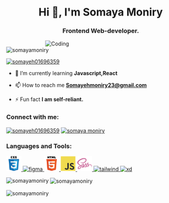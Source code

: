 
<h1 align="center">Hi 👋, I'm Somaya Moniry</h1>
<h3 align="center">Frontend Web-developer.</h3>

<img align="right" alt="Coding" width="400" src="https://global-uploads.webflow.com/5e3ce2ec7f6e53c045fe7cfa/603dd9b0c622e2a6b02b483d_idea-1.png">

<p align="left"> <img src="https://komarev.com/ghpvc/?username=somayamoniry&label=Profile%20views&color=0e75b6&style=flat" alt="somayamoniry" /> </p>

<p align="left"> <a href="https://twitter.com/somayeh01696359" target="blank"><img src="https://img.shields.io/twitter/follow/somayeh01696359?logo=twitter&style=for-the-badge" alt="somayeh01696359" /></a> </p>

- 🌱 I’m currently learning **Javascript,React**

- 📫 How to reach me **Somayehmoniry23@gmail.com**

- ⚡ Fun fact **I am self-reliant.**

<h3 align="left">Connect with me:</h3>
<p align="left">
<a href="https://twitter.com/somayeh01696359" target="blank"><img align="center" src="https://raw.githubusercontent.com/rahuldkjain/github-profile-readme-generator/master/src/images/icons/Social/twitter.svg" alt="somayeh01696359" height="30" width="40" /></a>
<a href="https://linkedin.com/in/somaya moniry" target="blank"><img align="center" src="https://raw.githubusercontent.com/rahuldkjain/github-profile-readme-generator/master/src/images/icons/Social/linked-in-alt.svg" alt="somaya moniry" height="30" width="40" /></a>
</p>

<h3 align="left">Languages and Tools:</h3>
<p align="left"> <a href="https://www.w3schools.com/css/" target="_blank" rel="noreferrer"> <img src="https://raw.githubusercontent.com/devicons/devicon/master/icons/css3/css3-original-wordmark.svg" alt="css3" width="40" height="40"/> </a> <a href="https://www.figma.com/" target="_blank" rel="noreferrer"> <img src="https://www.vectorlogo.zone/logos/figma/figma-icon.svg" alt="figma" width="40" height="40"/> </a> <a href="https://www.w3.org/html/" target="_blank" rel="noreferrer"> <img src="https://raw.githubusercontent.com/devicons/devicon/master/icons/html5/html5-original-wordmark.svg" alt="html5" width="40" height="40"/> </a> <a href="https://developer.mozilla.org/en-US/docs/Web/JavaScript" target="_blank" rel="noreferrer"> <img src="https://raw.githubusercontent.com/devicons/devicon/master/icons/javascript/javascript-original.svg" alt="javascript" width="40" height="40"/> </a> <a href="https://sass-lang.com" target="_blank" rel="noreferrer"> <img src="https://raw.githubusercontent.com/devicons/devicon/master/icons/sass/sass-original.svg" alt="sass" width="40" height="40"/> </a> <a href="https://tailwindcss.com/" target="_blank" rel="noreferrer"> <img src="https://www.vectorlogo.zone/logos/tailwindcss/tailwindcss-icon.svg" alt="tailwind" width="40" height="40"/> </a> <a href="https://www.adobe.com/products/xd.html" target="_blank" rel="noreferrer"> <img src="https://cdn.worldvectorlogo.com/logos/adobe-xd.svg" alt="xd" width="40" height="40"/> </a> </p>

<p><img align="left" src="https://github-readme-stats.vercel.app/api/top-langs?username=somayamoniry&show_icons=true&locale=en&layout=compact" alt="somayamoniry" /></p>

<p>&nbsp;<img align="center" src="https://github-readme-stats.vercel.app/api?username=somayamoniry&show_icons=true&locale=en" alt="somayamoniry" /></p>

<p><img align="center" src="https://github-readme-streak-stats.herokuapp.com/?user=somayamoniry&" alt="somayamoniry" /></p>
